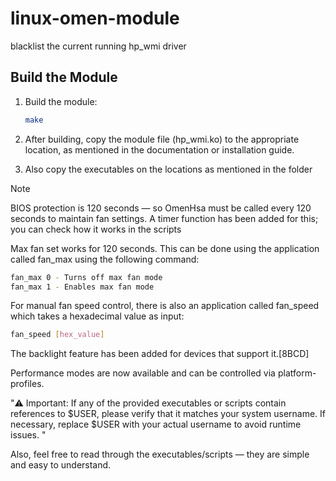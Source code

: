 # linux-omen-module

blacklist the current running hp_wmi driver

## Build the Module

1. Build the module:
   ```bash
   make 
   ```

2. After building, copy the module file (hp_wmi.ko) to the appropriate location, as mentioned in the documentation or installation guide.

3. Also copy the executables on the locations as mentioned in the folder

Note

BIOS protection is 120 seconds — so OmenHsa must be called every 120 seconds to maintain fan settings.
A timer function has been added for this; you can check how it works in the scripts

Max fan set works for 120 seconds.
This can be done using the application called fan_max using the following command:
```bash
fan_max 0 - Turns off max fan mode
fan_max 1 - Enables max fan mode
```
For manual fan speed control, there is also an application called fan_speed which takes a hexadecimal value as input:

```bash
fan_speed [hex_value]
```

The backlight feature has been added for devices that support it.[8BCD]

Performance modes are now available and can be controlled via platform-profiles.

"⚠️ Important: If any of the provided executables or scripts contain references to $USER, please verify that it matches your system username. If necessary, replace $USER with your actual username to avoid runtime issues. "

Also, feel free to read through the executables/scripts — they are simple and easy to understand.
